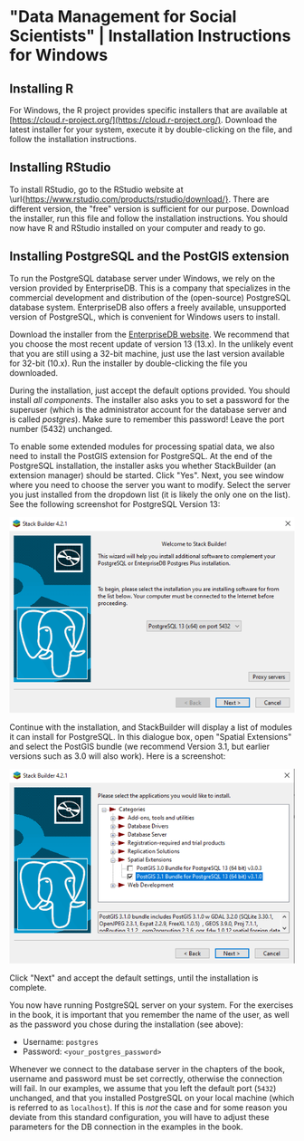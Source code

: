 # "Data Management for Social Scientists" | Installation Instructions for Windows

## Installing R

For Windows, the R project provides specific installers that are available at [https://cloud.r-project.org/](https://cloud.r-project.org/). Download the latest installer for your system, execute it by double-clicking on the file, and follow the installation instructions. 

## Installing RStudio

To install RStudio, go to the RStudio website at \url{https://www.rstudio.com/products/rstudio/download/}. There are different version, the "free" version is sufficient for our purpose. Download the installer, run this file and follow the installation instructions. You should now have R and RStudio installed on your computer and ready to go. 

## Installing PostgreSQL and the PostGIS extension

To run the PostgreSQL database server under Windows, we rely on the version provided by EnterpriseDB. This is a company that specializes in the commercial development and distribution of the (open-source) PostgreSQL database system. EnterpriseDB also offers a freely available, unsupported version of PostgreSQL, which is convenient for Windows users to install. 

Download the installer from the [EnterpriseDB website](https://www.enterprisedb.com/downloads/postgres-postgresql-downloads). We recommend that you choose the most recent update of version 13 (13.x). In the unlikely event that you are still using a 32-bit machine, just use the last version available for 32-bit (10.x). Run the installer by double-clicking the file you downloaded.

During the installation, just accept the default options provided. You should install *all components*. The installer also asks you to set a password for the superuser (which is the administrator account for the database server and is called *postgres*). Make sure to remember this password! Leave the port number (5432) unchanged. 

To enable some extended modules for processing spatial data, we also need to install the PostGIS extension for PostgreSQL. At the end of the PostgreSQL installation, the installer asks you whether StackBuilder (an extension manager) should be started. Click "Yes". Next, you see window where you need to choose the server you want to modify. Select the server you just installed from the dropdown list (it is likely the only one on the list). See the following screenshot for PostgreSQL Version 13:

![](win-stackbuilder1.png)

Continue with the installation, and StackBuilder will display a list of modules it can install for PostgreSQL. In this dialogue box, open "Spatial Extensions" and select the PostGIS bundle (we recommend Version 3.1, but earlier versions such as 3.0 will also work). Here is a screenshot:

![](win-stackbuilder2.png)

Click "Next" and accept the default settings, until the installation is complete. 

You now have running PostgreSQL server on your system. For the exercises in the book, it is important that you remember the name of the user, as well as the password you chose during the installation (see above):

* Username: `postgres`
* Password: `<your_postgres_password>`

Whenever we connect to the database server in the chapters of the book, username and password must be set correctly, otherwise the connection will fail. In our examples, we assume that you left the default port (`5432`) unchanged, and that you installed PostgreSQL on your local machine (which is referred to as `localhost`). If this is *not* the case and for some reason you deviate from this standard configuration, you will have to adjust these parameters for the DB connection in the examples in the book.


